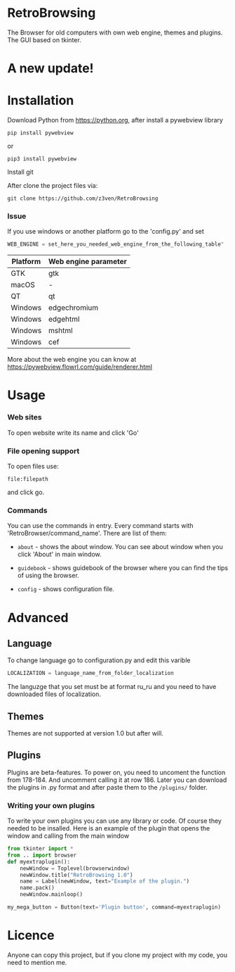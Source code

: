 # RetroBrowsing
The Browser for old computers with own web engine, themes and plugins. The GUI based on tkinter.
# A new update! 
# Installation
Download Python from https://python.org, after install a pywebview library

```
pip install pywebview
```

or

```
pip3 install pywebview
```
Install git

After clone the project files via:
```
git clone https://github.com/z3ven/RetroBrowsing
```
### Issue
If you use windows or another platform go to the 'config.py' and set 
```python
WEB_ENGINE = set_here_you_needed_web_engine_from_the_following_table"
```
| Platform | Web engine parameter|
| --- | --- |
| GTK | gtk |
| macOS | - |
| QT | qt |
| Windows | edgechromium |
| Windows  | edgehtml |
| Windows | mshtml |
| Windows | cef |

More about the web engine you can know at https://pywebview.flowrl.com/guide/renderer.html
# Usage
### Web sites
To open website write its name and click 'Go'
### File opening support
To open files use:
```
file:filepath
```
and click go.
### Commands
You can use the commands in entry. Every command starts with 'RetroBrowser/command_name'. There are list of them:
- ```about``` - shows the about window. You can see about window when you click 'About' in main window.
* ```guidebook``` - shows guidebook of the browser where you can find the tips of using the browser.
+ ```config``` - shows configuration file.


# Advanced
## Language
To change language go to configuration.py and edit this varible
```python
LOCALIZATION = language_name_from_folder_localization
```
The languzge that you set must be at format ru_ru and you need to have downloaded files of localization.
## Themes
Themes are not supported at version 1.0 but after will.
## Plugins
Plugins are beta-features. To power on, you need to uncoment the function from 178-184. And uncomment calling it at row 186. Later you can download the plugins in .py format and after paste them to the ```/plugins/``` folder.
### Writing your own plugins
To write your own plugins you can use any library or code. Of course they needed to be insalled. Here is an example of the plugin that opens the window and calling from the main window
```python
from tkinter import *
from .. import browser
def myextraplugin():
    newWindow = Toplevel(browserwindow)
    newWindow.title("RetroBrowsing 1.0")
    name = Label(newWindow, text="Example of the plugin.")
    name.pack()
    newWindow.mainloop()

my_mega_button = Button(text='Plugin button', command=myextraplugin)
```
# Licence
Anyone can copy this project, but if you clone my project with my code, you need to mention me. 

